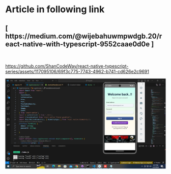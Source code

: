 <h1> Article in following link</h1>
<h2>[ https://medium.com/@wijebahuwmpwdgb.20/react-native-with-typescript-9552caae0d0e ] </h2>


</br>

<a href="https://medium.com/@wijebahuwmpwdgb.20/react-native-with-typescript-9552caae0d0e" target="blank">

https://github.com/ShanCodeWay/react-native-typescript-series/assets/117095106/69f3c775-7743-4962-b741-cd626e2c9691
  
<img src="https://github.com/ShanCodeWay/react-native-typescript-series/blob/main/Biometric_Authentication_React-Native/ScreenShot_Screen.png" alt="darshana wijebahu" />
<a href="https://medium.com/@wijebahuwmpwdgb.20/react-native-with-typescript-9552caae0d0e" target="blank">



